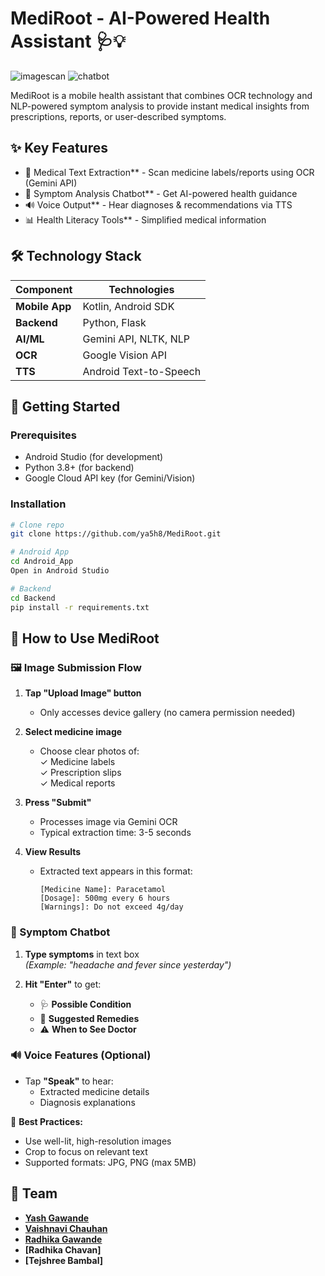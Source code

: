 # MediRoot - AI-Powered Health Assistant 🩺💡

![imagescan](https://github.com/user-attachments/assets/8e915333-553e-4f6d-846d-fe0063fec7fd)  ![chatbot](https://github.com/user-attachments/assets/ce981ab9-4eda-43ac-9e5e-6416846b1c3f)


MediRoot is a mobile health assistant that combines OCR technology and NLP-powered symptom analysis to provide instant medical insights from prescriptions, reports, or user-described symptoms.

## ✨ Key Features
- 📸 Medical Text Extraction** - Scan medicine labels/reports using OCR (Gemini API)
- 💬 Symptom Analysis Chatbot** - Get AI-powered health guidance
- 🔊 Voice Output** - Hear diagnoses & recommendations via TTS
- 📊 Health Literacy Tools** - Simplified medical information

## 🛠️ Technology Stack
| Component       | Technologies               |
|-----------------|----------------------------|
| **Mobile App**  | Kotlin, Android SDK        |
| **Backend**     | Python, Flask              |
| **AI/ML**       | Gemini API, NLTK, NLP      |
| **OCR**         | Google Vision API          |
| **TTS**         | Android Text-to-Speech     |

## 🚀 Getting Started
### Prerequisites
- Android Studio (for development)
- Python 3.8+ (for backend)
- Google Cloud API key (for Gemini/Vision)

### Installation
```bash
# Clone repo
git clone https://github.com/ya5h8/MediRoot.git

# Android App
cd Android_App
Open in Android Studio

# Backend
cd Backend
pip install -r requirements.txt
```
## 📱 How to Use MediRoot

### 🖼️ Image Submission Flow
1. **Tap "Upload Image" button**  
   - Only accesses device gallery (no camera permission needed)

2. **Select medicine image**  
   - Choose clear photos of:  
     ✓ Medicine labels  
     ✓ Prescription slips  
     ✓ Medical reports  

3. **Press "Submit"**  
   - Processes image via Gemini OCR  
   - Typical extraction time: 3-5 seconds  

4. **View Results**  
   - Extracted text appears in this format:  
     ```plaintext
     [Medicine Name]: Paracetamol  
     [Dosage]: 500mg every 6 hours  
     [Warnings]: Do not exceed 4g/day  
     ```

### 💬 Symptom Chatbot
1. **Type symptoms** in text box  
   *(Example: "headache and fever since yesterday")*  

2. **Hit "Enter"** to get:  
   - 🩺 **Possible Condition**  
   - 💊 **Suggested Remedies**  
   - ⚠️ **When to See Doctor**  

### 🔊 Voice Features (Optional)
- Tap **"Speak"** to hear:  
  - Extracted medicine details  
  - Diagnosis explanations  

📌 **Best Practices:**  
- Use well-lit, high-resolution images  
- Crop to focus on relevant text  
- Supported formats: JPG, PNG (max 5MB)

## 👥 Team
- **[Yash Gawande](https://github.com/ya5h8)** 
- **[Vaishnavi Chauhan](https://github.com/Vaishnavi276)**
- **[Radhika Gawande](https://github.com/Radhika300904)** 
- **[Radhika Chavan]**   
- **[Tejshree Bambal]** 


  


    
